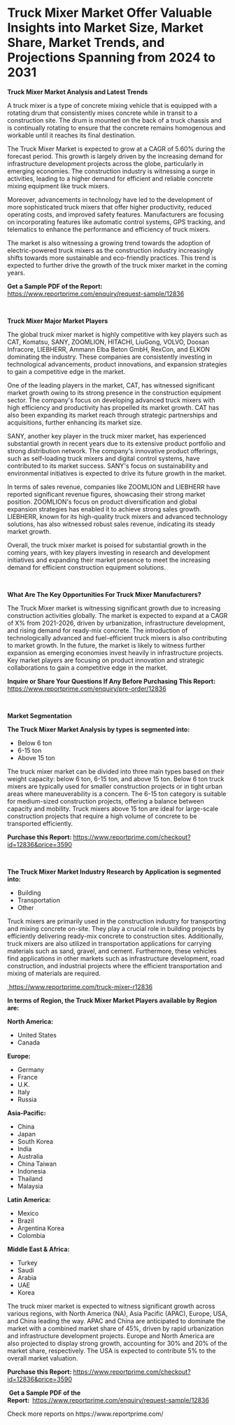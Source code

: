 <p><h1>Truck Mixer Market Offer Valuable Insights into Market Size, Market Share, Market Trends, and Projections Spanning from 2024 to 2031</h1></p><p><strong>Truck Mixer Market Analysis and Latest Trends</strong></p>
<p><p>A truck mixer is a type of concrete mixing vehicle that is equipped with a rotating drum that consistently mixes concrete while in transit to a construction site. The drum is mounted on the back of a truck chassis and is continually rotating to ensure that the concrete remains homogenous and workable until it reaches its final destination.</p><p>The Truck Mixer Market is expected to grow at a CAGR of 5.60% during the forecast period. This growth is largely driven by the increasing demand for infrastructure development projects across the globe, particularly in emerging economies. The construction industry is witnessing a surge in activities, leading to a higher demand for efficient and reliable concrete mixing equipment like truck mixers.</p><p>Moreover, advancements in technology have led to the development of more sophisticated truck mixers that offer higher productivity, reduced operating costs, and improved safety features. Manufacturers are focusing on incorporating features like automatic control systems, GPS tracking, and telematics to enhance the performance and efficiency of truck mixers.</p><p>The market is also witnessing a growing trend towards the adoption of electric-powered truck mixers as the construction industry increasingly shifts towards more sustainable and eco-friendly practices. This trend is expected to further drive the growth of the truck mixer market in the coming years.</p></p>
<p><strong>Get a Sample PDF of the Report:&nbsp;</strong> <a href="https://www.reportprime.com/enquiry/request-sample/12836">https://www.reportprime.com/enquiry/request-sample/12836</a></p>
<p>&nbsp;</p>
<p><strong>Truck Mixer Major Market Players</strong></p>
<p><p>The global truck mixer market is highly competitive with key players such as CAT, Komatsu, SANY, ZOOMLION, HITACHI, LiuGong, VOLVO, Doosan Infracore, LIEBHERR, Ammann Elba Beton GmbH, RexCon, and ELKON dominating the industry. These companies are consistently investing in technological advancements, product innovations, and expansion strategies to gain a competitive edge in the market.</p><p>One of the leading players in the market, CAT, has witnessed significant market growth owing to its strong presence in the construction equipment sector. The company's focus on developing advanced truck mixers with high efficiency and productivity has propelled its market growth. CAT has also been expanding its market reach through strategic partnerships and acquisitions, further enhancing its market size.</p><p>SANY, another key player in the truck mixer market, has experienced substantial growth in recent years due to its extensive product portfolio and strong distribution network. The company's innovative product offerings, such as self-loading truck mixers and digital control systems, have contributed to its market success. SANY's focus on sustainability and environmental initiatives is expected to drive its future growth in the market.</p><p>In terms of sales revenue, companies like ZOOMLION and LIEBHERR have reported significant revenue figures, showcasing their strong market position. ZOOMLION's focus on product diversification and global expansion strategies has enabled it to achieve strong sales growth. LIEBHERR, known for its high-quality truck mixers and advanced technology solutions, has also witnessed robust sales revenue, indicating its steady market growth.</p><p>Overall, the truck mixer market is poised for substantial growth in the coming years, with key players investing in research and development initiatives and expanding their market presence to meet the increasing demand for efficient construction equipment solutions.</p></p>
<p>&nbsp;</p>
<p><strong>What Are The Key Opportunities For Truck Mixer Manufacturers?</strong></p>
<p><p>The Truck Mixer market is witnessing significant growth due to increasing construction activities globally. The market is expected to expand at a CAGR of X% from 2021-2026, driven by urbanization, infrastructure development, and rising demand for ready-mix concrete. The introduction of technologically advanced and fuel-efficient truck mixers is also contributing to market growth. In the future, the market is likely to witness further expansion as emerging economies invest heavily in infrastructure projects. Key market players are focusing on product innovation and strategic collaborations to gain a competitive edge in the market.</p></p>
<p><strong>Inquire or Share Your Questions If Any Before Purchasing This Report:</strong> <a href="https://www.reportprime.com/enquiry/pre-order/12836">https://www.reportprime.com/enquiry/pre-order/12836</a></p>
<p>&nbsp;</p>
<p><strong>Market Segmentation</strong></p>
<p><strong>The Truck Mixer Market Analysis by types is segmented into:</strong></p>
<p><ul><li>Below 6 ton</li><li>6-15 ton</li><li>Above 15 ton</li></ul></p>
<p><p>The truck mixer market can be divided into three main types based on their weight capacity: below 6 ton, 6-15 ton, and above 15 ton. Below 6 ton truck mixers are typically used for smaller construction projects or in tight urban areas where maneuverability is a concern. The 6-15 ton category is suitable for medium-sized construction projects, offering a balance between capacity and mobility. Truck mixers above 15 ton are ideal for large-scale construction projects that require a high volume of concrete to be transported efficiently.</p></p>
<p><strong>Purchase this Report:&nbsp;</strong><a href="https://www.reportprime.com/checkout?id=12836&price=3590">https://www.reportprime.com/checkout?id=12836&price=3590</a></p>
<p>&nbsp;</p>
<p><strong>The Truck Mixer Market Industry Research by Application is segmented into:</strong></p>
<p><ul><li>Building</li><li>Transportation</li><li>Other</li></ul></p>
<p><p>Truck mixers are primarily used in the construction industry for transporting and mixing concrete on-site. They play a crucial role in building projects by efficiently delivering ready-mix concrete to construction sites. Additionally, truck mixers are also utilized in transportation applications for carrying materials such as sand, gravel, and cement. Furthermore, these vehicles find applications in other markets such as infrastructure development, road construction, and industrial projects where the efficient transportation and mixing of materials are required.</p></p>
<p><a href="https://www.reportprime.com/truck-mixer-r12836">&nbsp;https://www.reportprime.com/truck-mixer-r12836</a></p>
<p><strong>In terms of Region, the Truck Mixer Market Players available by Region are:</strong></p>
<p>
    <p> <strong> North America: </strong>
        <ul>
            <li>United States</li>
            <li>Canada</li>
        </ul>
        </p> 
    <p> <strong> Europe: </strong>
        <ul>
            <li>Germany</li>
            <li>France</li>
            <li>U.K.</li>
            <li>Italy</li>
            <li>Russia</li>
        </ul>
        </p> 
    <p> <strong> Asia-Pacific: </strong>
        <ul>
            <li>China</li>
            <li>Japan</li>
            <li>South Korea</li>
            <li>India</li>
            <li>Australia</li>
            <li>China Taiwan</li>
            <li>Indonesia</li>
            <li>Thailand</li>
            <li>Malaysia</li>
        </ul>
        </p> 
    <p> <strong> Latin America: </strong>
        <ul>
            <li>Mexico</li>
            <li>Brazil</li>
            <li>Argentina Korea</li>
            <li>Colombia</li>
        </ul>
        </p> 
    <p> <strong> Middle East & Africa: </strong>
        <ul>
            <li>Turkey</li>
            <li>Saudi</li>
            <li>Arabia</li>
            <li>UAE</li>
            <li>Korea</li>
        </ul>
    </p>
    </p>
<p><p>The truck mixer market is expected to witness significant growth across various regions, with North America (NA), Asia Pacific (APAC), Europe, USA, and China leading the way. APAC and China are anticipated to dominate the market with a combined market share of 45%, driven by rapid urbanization and infrastructure development projects. Europe and North America are also projected to display strong growth, accounting for 30% and 20% of the market share, respectively. The USA is expected to contribute 5% to the overall market valuation.</p></p>
<p><strong>Purchase this Report: </strong><a href="https://www.reportprime.com/checkout?id=12836&price=3590">https://www.reportprime.com/checkout?id=12836&price=3590</a></p>
<p>&nbsp;<strong>Get a Sample PDF of the Report:&nbsp;&nbsp;</strong><a href="https://www.reportprime.com/enquiry/request-sample/12836">https://www.reportprime.com/enquiry/request-sample/12836</a></p>
<p><strong></strong></p>
<p>Check more reports on https://www.reportprime.com/</p>